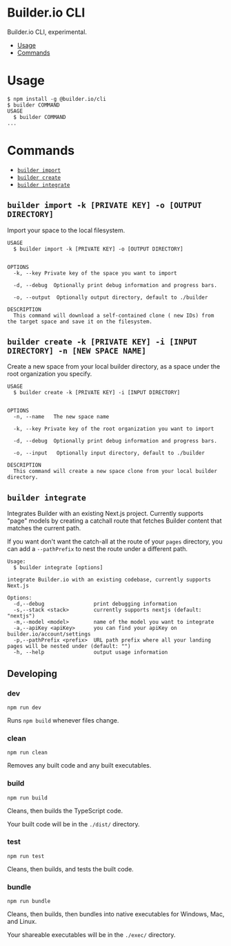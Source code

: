 # Builder.io CLI

Builder.io CLI, experimental.

<!-- toc -->

- [Usage](#usage)
- [Commands](#commands)

<!-- tocstop -->

# Usage

<!-- usage -->

```sh-session
$ npm install -g @builder.io/cli
$ builder COMMAND
USAGE
  $ builder COMMAND
...
```

<!-- usagestop -->

# Commands

<!-- commands -->

- [`builder import`](#builder-import--k-private-key---o-output-directory)
- [`builder create`](#builder-create)
- [`builder integrate`](#builder-integrate)

## `builder import -k [PRIVATE KEY] -o [OUTPUT DIRECTORY]`

Import your space to the local filesystem.

```
USAGE
  $ builder import -k [PRIVATE KEY] -o [OUTPUT DIRECTORY]


OPTIONS
  -k, --key Private key of the space you want to import

  -d, --debug  Optionally print debug information and progress bars.

  -o, --output  Optionally output directory, default to ./builder

DESCRIPTION
  This command will download a self-contained clone ( new IDs) from the target space and save it on the filesystem.
```

## `builder create -k [PRIVATE KEY] -i [INPUT DIRECTORY] -n [NEW SPACE NAME]`

Create a new space from your local builder directory, as a space under the root organization you specify.

```
USAGE
  $ builder create -k [PRIVATE KEY] -i [INPUT DIRECTORY]


OPTIONS
  -n, --name   The new space name

  -k, --key Private key of the root organization you want to import

  -d, --debug  Optionally print debug information and progress bars.

  -o, --input   Optionally input directory, default to ./builder

DESCRIPTION
  This command will create a new space clone from your local builder directory.
```

## `builder integrate`

Integrates Builder with an existing Next.js project. Currently supports "page" models by creating a catchall route that fetches Builder content that matches the current path.

If you want don't want the catch-all at the route of your `pages` directory, you can add a `--pathPrefix` to nest the route under a different path.

```
Usage:
  $ builder integrate [options]

integrate Builder.io with an existing codebase, currently supports Next.js

Options:
  -d,--debug                print debugging information
  -s,--stack <stack>        currently supports nextjs (default: "nextjs")
  -m,--model <model>        name of the model you want to integrate
  -a,--apiKey <apiKey>      you can find your apiKey on builder.io/account/settings
  -p,--pathPrefix <prefix>  URL path prefix where all your landing pages will be nested under (default: "")
  -h, --help                output usage information
```

## Developing

### **dev**

`npm run dev`

Runs `npm build` whenever files change.

### **clean**

`npm run clean`

Removes any built code and any built executables.

### **build**

`npm run build`

Cleans, then builds the TypeScript code.

Your built code will be in the `./dist/` directory.

### **test**

`npm run test`

Cleans, then builds, and tests the built code.

### **bundle**

`npm run bundle`

Cleans, then builds, then bundles into native executables for Windows, Mac, and Linux.

Your shareable executables will be in the `./exec/` directory.
